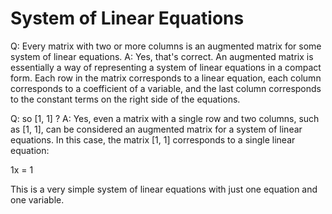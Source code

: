 # System of Linear Equations

Q: Every matrix with two or more columns is an augmented matrix for some system of linear equations.
A: Yes, that's correct. An augmented matrix is essentially a way of representing a system of linear equations in a compact form. Each row in the matrix corresponds to a linear equation, each column corresponds to a coefficient of a variable, and the last column corresponds to the constant terms on the right side of the equations.

Q: so [1, 1] ?
A: Yes, even a matrix with a single row and two columns, such as [1, 1], can be considered an augmented matrix for a system of linear equations.
In this case, the matrix [1, 1] corresponds to a single linear equation:

1x = 1

This is a very simple system of linear equations with just one 
equation and one variable.